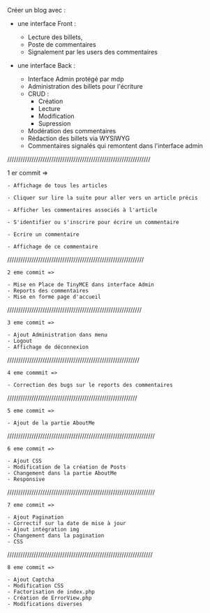 Créer un blog avec :

- une interface Front :
    - Lecture des billets, 
    - Poste de commentaires
    - Signalement par les users des commentaires

- une interface Back :
    - Interface Admin protégé par mdp
    - Administration des billets pour l'écriture
    - CRUD :
        - Création
        - Lecture
        - Modification
        - Supression
    - Modération des commentaires
    - Rédaction des billets via WYSIWYG
    - Commentaires signalés qui remontent dans l'interface admin
 
 /////////////////////////////////////////////////////////////////
   
   1 er commit => 
    
    - Affichage de tous les articles

    - Cliquer sur lire la suite pour aller vers un article précis

    - Afficher les commentaires associés à l'article

    - S'identifier ou s'inscrire pour écrire un commentaire

    - Ecrire un commentaire

    - Affichage de ce commentaire
//////////////////////////////////////////////////////////////

    2 eme commit =>

    - Mise en Place de TinyMCE dans interface Admin
    - Reports des commentaires
    - Mise en forme page d'accueil

/////////////////////////////////////////////////////////////

    3 eme commit =>

    - Ajout Administration dans menu
    - Logout
    - Affichage de déconnexion

////////////////////////////////////////////////////////////

    4 eme commmit =>

    - Correction des bugs sur le reports des commentaires

///////////////////////////////////////////////////////////

    5 eme commit =>

    - Ajout de la partie AboutMe

///////////////////////////////////////////////////////////////////

    6 eme commit =>

    - Ajout CSS 
    - Modification de la création de Posts
    - Changement dans la partie AboutMe
    - Responsive

///////////////////////////////////////////////////////////////////

    7 eme commit =>

    - Ajout Pagination
    - Correctif sur la date de mise à jour
    - Ajout intégration img
    - Changement dans la pagination
    - CSS

//////////////////////////////////////////////////////////////////

    8 eme commit =>

    - Ajout Captcha
    - Modification CSS
    - Factorisation de index.php
    - Création de ErrorView.php
    - Modifications diverses

